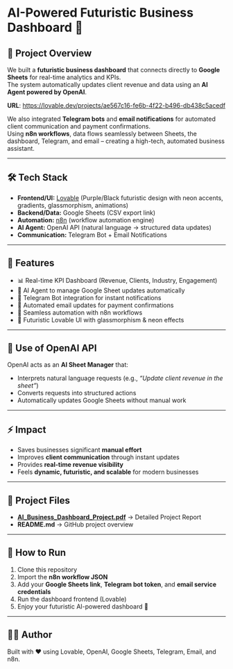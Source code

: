 
# AI-Powered Futuristic Business Dashboard 🚀


## 📌 Project Overview
We built a **futuristic business dashboard** that connects directly to **Google Sheets** for real-time analytics and KPIs.  
The system automatically updates client revenue and data using an **AI Agent powered by OpenAI**.  

**URL**: https://lovable.dev/projects/ae567c16-fe6b-4f22-b496-db438c5acedf

We also integrated **Telegram bots** and **email notifications** for automated client communication and payment confirmations.  
Using **n8n workflows**, data flows seamlessly between Sheets, the dashboard, Telegram, and email – creating a high-tech, automated business assistant.  

---

## 🛠️ Tech Stack
- **Frontend/UI:** [Lovable](https://lovable.dev) (Purple/Black futuristic design with neon accents, gradients, glassmorphism, animations)  
- **Backend/Data:** Google Sheets (CSV export link)  
- **Automation:** [n8n](https://n8n.io) (workflow automation engine)  
- **AI Agent:** OpenAI API (natural language → structured data updates)  
- **Communication:** Telegram Bot + Email Notifications  

---

## 🎯 Features
- 📊 Real-time KPI Dashboard (Revenue, Clients, Industry, Engagement)  
- 🤖 AI Agent to manage Google Sheet updates automatically  
- 💬 Telegram Bot integration for instant notifications  
- 📧 Automated email updates for payment confirmations  
- 🔄 Seamless automation with n8n workflows  
- 🎨 Futuristic Lovable UI with glassmorphism & neon effects  

---

## 🤖 Use of OpenAI API
OpenAI acts as an **AI Sheet Manager** that:  
- Interprets natural language requests (e.g., *“Update client revenue in the sheet”*)  
- Converts requests into structured actions  
- Automatically updates Google Sheets without manual work  

---

## ⚡ Impact
- Saves businesses significant **manual effort**  
- Improves **client communication** through instant updates  
- Provides **real-time revenue visibility**  
- Feels **dynamic, futuristic, and scalable** for modern businesses  

---

## 📂 Project Files
- **[AI_Business_Dashboard_Project.pdf](AI_Business_Dashboard_Project.pdf)** → Detailed Project Report  
- **README.md** → GitHub project overview  

---

## 🚀 How to Run
1. Clone this repository  
2. Import the **n8n workflow JSON**  
3. Add your **Google Sheets link**, **Telegram bot token**, and **email service credentials**  
4. Run the dashboard frontend (Lovable)  
5. Enjoy your futuristic AI-powered dashboard 🎉  

---

## 👨‍💻 Author
Built with ❤️ using Lovable, OpenAI, Google Sheets, Telegram, Email, and n8n.  
